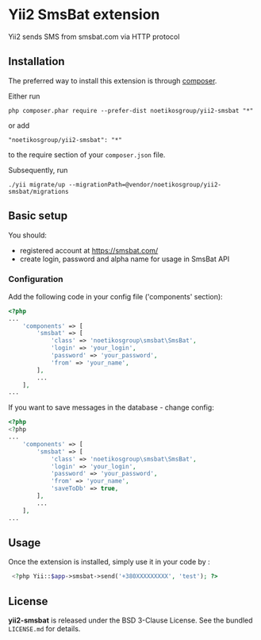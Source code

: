 Yii2 SmsBat extension
=============
Yii2 sends SMS from smsbat.com via HTTP protocol

Installation
------------

The preferred way to install this extension is through [composer](http://getcomposer.org/download/).

Either run

```
php composer.phar require --prefer-dist noetikosgroup/yii2-smsbat "*"
```

or add

```
"noetikosgroup/yii2-smsbat": "*"
```

to the require section of your `composer.json` file.

Subsequently, run

```
./yii migrate/up --migrationPath=@vendor/noetikosgroup/yii2-smsbat/migrations
```

## Basic setup

You should:
* registered account at https://smsbat.com/
* create login, password and alpha name for usage in SmsBat API

### Configuration

Add the following code in your config file ('components' section):

```php
<?php
...
    'components' => [
        'smsbat' => [
            'class' => 'noetikosgroup\smsbat\SmsBat',
            'login' => 'your_login',
            'password' => 'your_password',
            'from' => 'your_name',
        ],
        ...
    ],
...
```
If you want to save messages in the database - change config:
```php
<?php
<?php
...
    'components' => [
        'smsbat' => [
            'class' => 'noetikosgroup\smsbat\SmsBat',
            'login' => 'your_login',
            'password' => 'your_password',
            'from' => 'your_name',
            'saveToDb' => true,
        ],
        ...
    ],
...
```

Usage
-----

Once the extension is installed, simply use it in your code by  :

```php
 <?php Yii::$app->smsbat->send('+380XXXXXXXXX', 'test'); ?>
 ```

## License

**yii2-smsbat** is released under the BSD 3-Clause License. See the bundled `LICENSE.md` for details.
